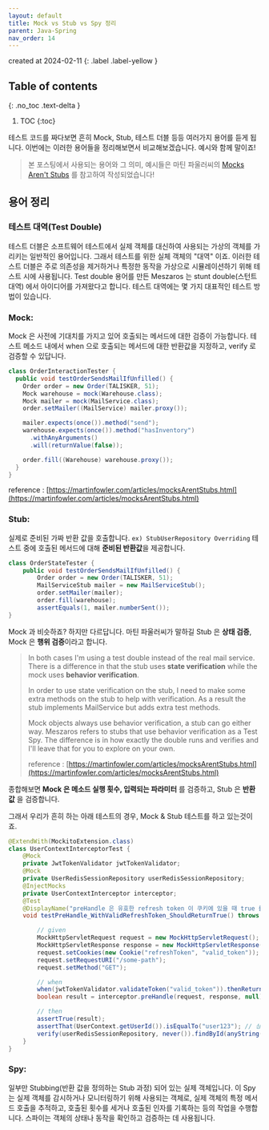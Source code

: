 ```yaml
---
layout: default
title: Mock vs Stub vs Spy 정리
parent: Java-Spring
nav_order: 14
---
```


created at 2024-02-11
{: .label .label-yellow }

## Table of contents
{: .no_toc .text-delta }

1. TOC
{:toc}

테스트 코드를 짜다보면 흔히 Mock, Stub, 테스트 더블 등등 여러가지 용어를 듣게 됩니다. 이번에는 이러한 용어들을 정리해보면서 비교해보겠습니다. 
예시와 함께 말이죠!
> 본 포스팅에서 사용되는 용어와 그 의미, 예시들은 마틴 파울러씨의 [Mocks Aren't Stubs](https://martinfowler.com/articles/mocksArentStubs.html) 를 참고하여 작성되었습니다!

## 용어 정리

### 테스트 대역(Test Double)
테스트 더블은 소프트웨어 테스트에서 실제 객체를 대신하여 사용되는 가상의 객체를 가리키는 일반적인 용어입니다. 그래서 테스트를 위한 실체 객체의 "대역" 이죠. 
이러한 테스트 더블은 주로 의존성을 제거하거나 특정한 동작을 가상으로 시뮬레이션하기 위해 테스트 시에 사용됩니다.
Test double 용어를 만든 Meszaros 는 stunt double(스턴트 대역) 에서 아이디어를 가져왔다고 합니다. 
테스트 대역에는 몇 가지 대표적인 테스트 방법이 있습니다.

### **Mock**:
Mock 은 사전에 기대치를 가지고 있어 호출되는 메서드에 대한 검증이 가능합니다. 테스트 메소드 내에서 when 으로 호출되는 메서드에 대한 반환값을 지정하고, verify 로 검증할 수 있답니다.

```java
class OrderInteractionTester {
  public void testOrderSendsMailIfUnfilled() {
    Order order = new Order(TALISKER, 51);
    Mock warehouse = mock(Warehouse.class);
    Mock mailer = mock(MailService.class);
    order.setMailer((MailService) mailer.proxy());

    mailer.expects(once()).method("send");
    warehouse.expects(once()).method("hasInventory")
      .withAnyArguments()
      .will(returnValue(false));

    order.fill((Warehouse) warehouse.proxy());
  }
}
```

reference : [https://martinfowler.com/articles/mocksArentStubs.html](https://martinfowler.com/articles/mocksArentStubs.html)

### **Stub**:
실제로 준비된 가짜 반환 값을 호출합니다. `ex) StubUserRepository Overriding`
테스트 중에 호출된 메서드에 대해 **준비된 반환값**을 제공합니다.

```java
class OrderStateTester {
    public void testOrderSendsMailIfUnfilled() {
        Order order = new Order(TALISKER, 51);
        MailServiceStub mailer = new MailServiceStub();
        order.setMailer(mailer);
        order.fill(warehouse);
        assertEquals(1, mailer.numberSent());
}
```

Mock 과 비슷하죠? 하지만 다르답니다. 마틴 파울러씨가 말하길 Stub 은 **상태 검증**, Mock 은 **행위 검증**이라고 합니다.

> In both cases I'm using a test double instead of the real mail service. There is a difference in that the stub uses **state verification** while the mock uses **behavior verification**.
> 
> In order to use state verification on the stub, I need to make some extra methods on the stub to help with verification. As a result the stub implements MailService but adds extra test methods.
>
> Mock objects always use behavior verification, a stub can go either way. Meszaros refers to stubs that use behavior verification as a Test Spy. The difference is in how exactly the double runs and verifies and I'll leave that for you to explore on your own.
> 
> reference : [https://martinfowler.com/articles/mocksArentStubs.html](https://martinfowler.com/articles/mocksArentStubs.html)

종합해보면 **Mock 은 메소드 실행 횟수, 입력되는 파라미터** 를 검증하고, Stub 은 **반환값** 을 검증합니다.

그래서 우리가 흔히 하는 아래 테스트의 경우, Mock & Stub 테스트를 하고 있는것이죠.

```java
@ExtendWith(MockitoExtension.class)
class UserContextInterceptorTest {
    @Mock
    private JwtTokenValidator jwtTokenValidator;
    @Mock
    private UserRedisSessionRepository userRedisSessionRepository;
    @InjectMocks
    private UserContextInterceptor interceptor;
    @Test
    @DisplayName("preHandle 은 유효한 refresh token 이 쿠키에 있을 때 true 를 반환합니다")
    void testPreHandle_WithValidRefreshToken_ShouldReturnTrue() throws Exception {

        // given
        MockHttpServletRequest request = new MockHttpServletRequest();
        MockHttpServletResponse response = new MockHttpServletResponse();
        request.setCookies(new Cookie("refreshToken", "valid_token"));
        request.setRequestURI("/some-path");
        request.setMethod("GET");

        // when
        when(jwtTokenValidator.validateToken("valid_token")).thenReturn("user123"); // Mock 객체에 반환 값을 정의하는 Stub
        boolean result = interceptor.preHandle(request, response, null);

        // then
        assertTrue(result); 
        assertThat(UserContext.getUserId()).isEqualTo("user123"); // 상태 검증
        verify(userRedisSessionRepository, never()).findById(anyString()); // 행위 검증
    }
}
```

### **Spy**:
일부만 Stubbing(반환 값을 정의하는 Stub 과정) 되어 있는 실제 객체입니다. 
이 Spy 는 실제 객체를 감시하거나 모니터링하기 위해 사용되는 객체로, 실제 객체의 특정 메서드 호출을 추적하고, 호출된 횟수를 세거나 호출된 인자를 기록하는 등의 작업을 수행합니다. 
스파이는 객체의 상태나 동작을 확인하고 검증하는 데 사용됩니다.

